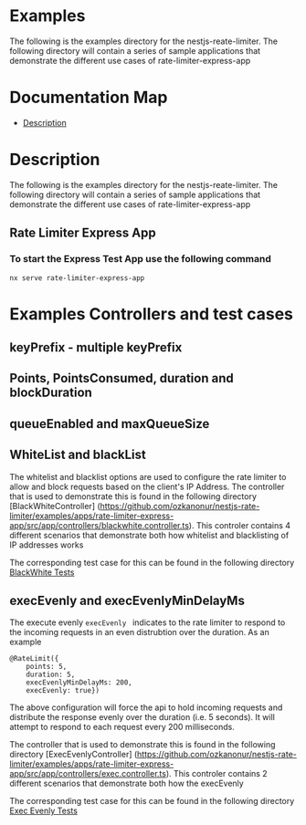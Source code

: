 # Examples

The following is the examples directory for the nestjs-reate-limiter.  The following directory will contain a series of sample applications that demonstrate the different use cases of rate-limiter-express-app

# Documentation Map
- [Description](https://github.com/ozkanonur/nestjs-rate-limiter/examples#description)


# Description
The following is the examples directory for the nestjs-reate-limiter.  The following directory will contain a series of sample applications that demonstrate the different use cases of rate-limiter-express-app

## Rate Limiter Express App

### To start the Express Test App use the following command
```
nx serve rate-limiter-express-app
```

# Examples Controllers and test cases

## keyPrefix - multiple keyPrefix

## Points, PointsConsumed, duration and blockDuration

## queueEnabled and maxQueueSize

## WhiteList and blackList
The whitelist and blacklist options are used to configure the rate limiter to allow and block requests based on the client's IP Address.  The controller that is used to demonstrate this is found in the following directory [BlackWhiteController] (https://github.com/ozkanonur/nestjs-rate-limiter/examples/apps/rate-limiter-express-app/src/app/controllers/blackwhite.controller.ts).  This controler contains 4 different scenarios that demonstrate both how whitelist and blacklisting of IP addresses works

The corresponding test case for this can be found in the following directory [BlackWhite Tests](https://github.com/ozkanonur/nestjs-rate-limiter/examples/libs/rate-limiter-points-test/src/lib/rate-limiter-blackwhite-test.ts)





## execEvenly and execEvenlyMinDelayMs

The execute evenly ```execEvenly ``` indicates to the rate limiter to respond to the incoming requests in an even distrubtion over the duration.  As an example 
```
@RateLimit({
    points: 5,
    duration: 5,
    execEvenlyMinDelayMs: 200,
    execEvenly: true})
```

The above configuration will force the api to hold incoming requests and distribute the response evenly over the duration (i.e. 5 seconds).  It will attempt to respond to each request every 200 milliseconds.  

The controller that is used to demonstrate this is found in the following directory [ExecEvenlyController] (https://github.com/ozkanonur/nestjs-rate-limiter/examples/apps/rate-limiter-express-app/src/app/controllers/exec.controller.ts).  This controler contains 2 different scenarios that demonstrate both how the execEvenly 

The corresponding test case for this can be found in the following directory [Exec Evenly Tests](https://github.com/ozkanonur/nestjs-rate-limiter/examples/libs/rate-limiter-points-test/src/lib/rate-limiter-exec-evenly-test.ts)